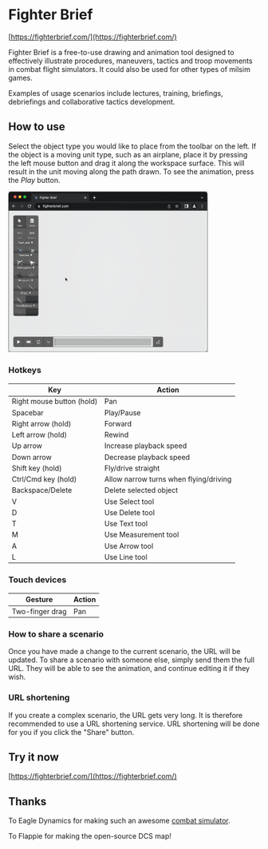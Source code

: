 # Fighter Brief

[https://fighterbrief.com/](https://fighterbrief.com/)

Fighter Brief is a free-to-use drawing and animation tool designed to effectively illustrate procedures, maneuvers, tactics and troop movements in combat flight simulators. It could also be used for other types of milsim games.

Examples of usage scenarios include lectures, training, briefings, debriefings and collaborative tactics development.

## How to use

Select the object type you would like to place from the toolbar on the left. If the object is a moving unit type, such as an airplane, place it by pressing the left mouse button and drag it along the workspace surface. This will result in the unit moving along the path drawn. To see the animation, press the _Play_ button.

<img src="https://raw.githubusercontent.com/magwo/fighter-brief/main/fighterbrief-example.gif" style="width: 400px"></img>

### Hotkeys

| Key      | Action |
| ----------- | ----------- |
| Right mouse button (hold)      | Pan       |
| Spacebar   | Play/Pause        |
| Right arrow (hold)   | Forward        |
| Left arrow (hold)   | Rewind        |
| Up arrow   | Increase playback speed        |
| Down arrow   | Decrease playback speed        |
| Shift key (hold) | Fly/drive straight        |
| Ctrl/Cmd key (hold)   | Allow narrow turns when flying/driving |
| Backspace/Delete   | Delete selected object |
| V   | Use Select tool |
| D   | Use Delete tool |
| T   | Use Text tool |
| M   | Use Measurement tool |
| A   | Use Arrow tool |
| L   | Use Line tool |

### Touch devices
| Gesture      | Action |
| ----------- | ----------- |
| Two-finger drag      | Pan       |

### How to share a scenario

Once you have made a change to the current scenario, the URL will be updated. To share a scenario with someone else, simply send them the full URL. They will be able to see the animation, and continue editing it if they wish.

### URL shortening

If you create a complex scenario, the URL gets very long. It is therefore recommended to use a URL shortening service. URL shortening will be done for you if you click the "Share" button.

## Try it now

[https://fighterbrief.com/](https://fighterbrief.com/)


## Thanks

To Eagle Dynamics for making such an awesome [combat simulator](https://www.digitalcombatsimulator.com/).

To Flappie for making the open-source DCS map!
